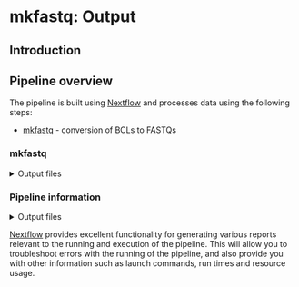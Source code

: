 # mkfastq: Output

## Introduction

<!-- TODO nf-core: Write this documentation describing your workflow's output -->

## Pipeline overview

The pipeline is built using [Nextflow](https://www.nextflow.io/) and processes data using the following steps:

-   [mkfastq](#mkfastq) - conversion of BCLs to FASTQs

### mkfastq

<details markdown="1">
<summary>Output files</summary>

-   `fastqc/`
    -   `*_fastqc.html`: FastQC report containing quality metrics.
    -   `*_fastqc.zip`: Zip archive containing the FastQC report, tab-delimited data file and plot images.

</details>

### Pipeline information

<details markdown="1">
<summary>Output files</summary>

-   `pipeline_info/`
    -   Reports generated by Nextflow: `execution_report.html`, `execution_timeline.html`, `execution_trace.txt` and `pipeline_dag.dot`/`pipeline_dag.svg`.
    -   Reports generated by the pipeline: `pipeline_report.html`, `pipeline_report.txt` and `software_versions.tsv`.
    -   Reformatted samplesheet files used as input to the pipeline: `samplesheet.valid.csv`.

</details>

[Nextflow](https://www.nextflow.io/docs/latest/tracing.html) provides excellent functionality for generating various reports relevant to the running and execution of the pipeline. This will allow you to troubleshoot errors with the running of the pipeline, and also provide you with other information such as launch commands, run times and resource usage.
